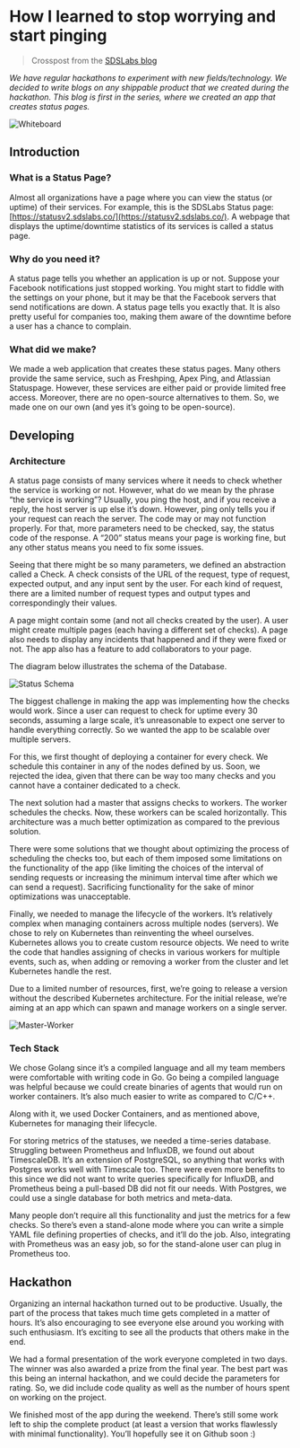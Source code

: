# How I learned to stop worrying and start pinging

> Crosspost from the [SDSLabs blog](https://blog.sdslabs.co/2019/09/status-internal-hackathon)

*We have regular hackathons to experiment with new fields/technology. We decided to write blogs on any shippable product that we created during the hackathon. This blog is first in the series, where we created an app that creates status pages.*

![Whiteboard](../images/blog/how-i-learned-to-stop-worrying-and-start-pinging-whiteboard.jpg)

## Introduction

### What is a Status Page?

Almost all organizations have a page where you can view the status (or uptime) of their services. For example, this is the SDSLabs Status page: [https://statusv2.sdslabs.co/](https://statusv2.sdslabs.co/). A webpage that displays the uptime/downtime statistics of its services is called a status page.

### Why do you need it?

A status page tells you whether an application is up or not. Suppose your Facebook notifications just stopped working. You might start to fiddle with the settings on your phone, but it may be that the Facebook servers that send notifications are down. A status page tells you exactly that. It is also pretty useful for companies too, making them aware of the downtime before a user has a chance to complain.

### What did we make?

We made a web application that creates these status pages. Many others provide the same service, such as Freshping, Apex Ping, and Atlassian Statuspage. However, these services are either paid or provide limited free access. Moreover, there are no open-source alternatives to them. So, we made one on our own (and yes it’s going to be open-source).

## Developing

### Architecture

A status page consists of many services where it needs to check whether the service is working or not. However, what do we mean by the phrase “the service is working”? Usually, you ping the host, and if you receive a reply, the host server is up else it’s down. However, ping only tells you if your request can reach the server. The code may or may not function properly. For that, more parameters need to be checked, say, the status code of the response. A “200” status means your page is working fine, but any other status means you need to fix some issues.

Seeing that there might be so many parameters, we defined an abstraction called a Check. A check consists of the URL of the request, type of request, expected output, and any input sent by the user. For each kind of request, there are a limited number of request types and output types and correspondingly their values.

A page might contain some (and not all checks created by the user). A user might create multiple pages (each having a different set of checks). A page also needs to display any incidents that happened and if they were fixed or not. The app also has a feature to add collaborators to your page.

The diagram below illustrates the schema of the Database.

![Status Schema](../images/blog/how-i-learned-to-stop-worrying-and-start-pinging-status-schema.png)

The biggest challenge in making the app was implementing how the checks would work. Since a user can request to check for uptime every 30 seconds, assuming a large scale, it’s unreasonable to expect one server to handle everything correctly. So we wanted the app to be scalable over multiple servers.

For this, we first thought of deploying a container for every check. We schedule this container in any of the nodes defined by us. Soon, we rejected the idea, given that there can be way too many checks and you cannot have a container dedicated to a check.

The next solution had a master that assigns checks to workers. The worker schedules the checks. Now, these workers can be scaled horizontally. This architecture was a much better optimization as compared to the previous solution.

There were some solutions that we thought about optimizing the process of scheduling the checks too, but each of them imposed some limitations on the functionality of the app (like limiting the choices of the interval of sending requests or increasing the minimum interval time after which we can send a request). Sacrificing functionality for the sake of minor optimizations was unacceptable.

Finally, we needed to manage the lifecycle of the workers. It’s relatively complex when managing containers across multiple nodes (servers). We chose to rely on Kubernetes than reinventing the wheel ourselves. Kubernetes allows you to create custom resource objects. We need to write the code that handles assigning of checks in various workers for multiple events, such as, when adding or removing a worker from the cluster and let Kubernetes handle the rest.

Due to a limited number of resources, first, we’re going to release a version without the described Kubernetes architecture. For the initial release, we’re aiming at an app which can spawn and manage workers on a single server.

![Master-Worker](../images/blog/how-i-learned-to-stop-worrying-and-start-pinging-master-worker.png)

### Tech Stack

We chose Golang since it’s a compiled language and all my team members were comfortable with writing code in Go. Go being a compiled language was helpful because we could create binaries of agents that would run on worker containers. It’s also much easier to write as compared to C/C++.

Along with it, we used Docker Containers, and as mentioned above, Kubernetes for managing their lifecycle.

For storing metrics of the statuses, we needed a time-series database. Struggling between Prometheus and InfluxDB, we found out about TimescaleDB. It’s an extension of PostgreSQL, so anything that works with Postgres works well with Timescale too. There were even more benefits to this since we did not want to write queries specifically for InfluxDB, and Prometheus being a pull-based DB did not fit our needs. With Postgres, we could use a single database for both metrics and meta-data.

Many people don’t require all this functionality and just the metrics for a few checks. So there’s even a stand-alone mode where you can write a simple YAML file defining properties of checks, and it’ll do the job. Also, integrating with Prometheus was an easy job, so for the stand-alone user can plug in Prometheus too.

## Hackathon

Organizing an internal hackathon turned out to be productive. Usually, the part of the process that takes much time gets completed in a matter of hours. It’s also encouraging to see everyone else around you working with such enthusiasm. It’s exciting to see all the products that others make in the end.

We had a formal presentation of the work everyone completed in two days. The winner was also awarded a prize from the final year. The best part was this being an internal hackathon, and we could decide the parameters for rating. So, we did include code quality as well as the number of hours spent on working on the project.

We finished most of the app during the weekend. There’s still some work left to ship the complete product (at least a version that works flawlessly with minimal functionality). You’ll hopefully see it on Github soon :)
